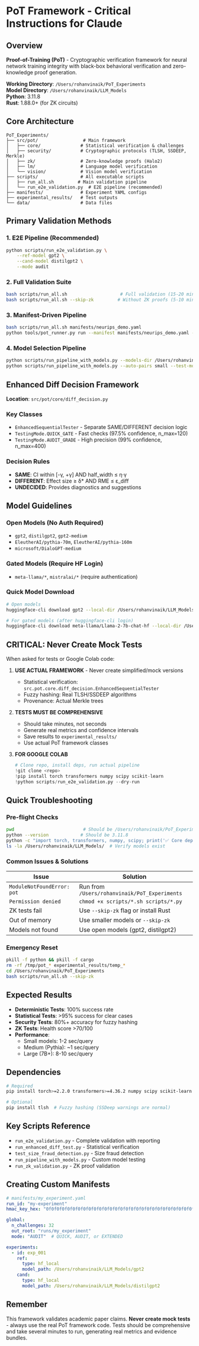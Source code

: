 # PoT Framework - Critical Instructions for Claude

## Overview
**Proof-of-Training (PoT)** - Cryptographic verification framework for neural network training integrity with black-box behavioral verification and zero-knowledge proof generation.

**Working Directory**: `/Users/rohanvinaik/PoT_Experiments`  
**Model Directory**: `/Users/rohanvinaik/LLM_Models`  
**Python**: 3.11.8  
**Rust**: 1.88.0+ (for ZK circuits)

## Core Architecture

```
PoT_Experiments/
├── src/pot/                 # Main framework
│   ├── core/               # Statistical verification & challenges
│   ├── security/           # Cryptographic protocols (TLSH, SSDEEP, Merkle)
│   ├── zk/                 # Zero-knowledge proofs (Halo2)
│   ├── lm/                 # Language model verification
│   └── vision/             # Vision model verification
├── scripts/                # All executable scripts
│   ├── run_all.sh         # Main validation pipeline
│   └── run_e2e_validation.py  # E2E pipeline (recommended)
├── manifests/              # Experiment YAML configs
├── experimental_results/   # Test outputs
└── data/                   # Data files
```

## Primary Validation Methods

### 1. E2E Pipeline (Recommended)
```bash
python scripts/run_e2e_validation.py \
    --ref-model gpt2 \
    --cand-model distilgpt2 \
    --mode audit
```

### 2. Full Validation Suite
```bash
bash scripts/run_all.sh                    # Full validation (15-20 min)
bash scripts/run_all.sh --skip-zk         # Without ZK proofs (5-10 min)
```

### 3. Manifest-Driven Pipeline
```bash
bash scripts/run_all.sh manifests/neurips_demo.yaml
python tools/pot_runner.py run --manifest manifests/neurips_demo.yaml --id exp_002
```

### 4. Model Selection Pipeline
```bash
python scripts/run_pipeline_with_models.py --models-dir /Users/rohanvinaik/LLM_Models
python scripts/run_pipeline_with_models.py --auto-pairs small --test-mode enhanced --non-interactive
```

## Enhanced Diff Decision Framework

**Location**: `src/pot/core/diff_decision.py`

### Key Classes
- `EnhancedSequentialTester` - Separate SAME/DIFFERENT decision logic
- `TestingMode.QUICK_GATE` - Fast checks (97.5% confidence, n_max=120)
- `TestingMode.AUDIT_GRADE` - High precision (99% confidence, n_max=400)

### Decision Rules
- **SAME**: CI within [-γ, +γ] AND half_width ≤ η·γ
- **DIFFERENT**: Effect size ≥ δ* AND RME ≤ ε_diff
- **UNDECIDED**: Provides diagnostics and suggestions

## Model Guidelines

### Open Models (No Auth Required)
- `gpt2`, `distilgpt2`, `gpt2-medium`
- `EleutherAI/pythia-70m`, `EleutherAI/pythia-160m`
- `microsoft/DialoGPT-medium`

### Gated Models (Require HF Login)
- `meta-llama/*`, `mistralai/*` (require authentication)

### Quick Model Download
```bash
# Open models
huggingface-cli download gpt2 --local-dir /Users/rohanvinaik/LLM_Models/gpt2 --local-dir-use-symlinks False

# For gated models (after huggingface-cli login)
huggingface-cli download meta-llama/Llama-2-7b-chat-hf --local-dir /Users/rohanvinaik/LLM_Models/llama-2-7b-chat-hf --local-dir-use-symlinks False
```

## CRITICAL: Never Create Mock Tests

When asked for tests or Google Colab code:

1. **USE ACTUAL FRAMEWORK** - Never create simplified/mock versions
   - Statistical verification: `src.pot.core.diff_decision.EnhancedSequentialTester`
   - Fuzzy hashing: Real TLSH/SSDEEP algorithms
   - Provenance: Actual Merkle trees

2. **TESTS MUST BE COMPREHENSIVE**
   - Should take minutes, not seconds
   - Generate real metrics and confidence intervals
   - Save results to `experimental_results/`
   - Use actual PoT framework classes

3. **FOR GOOGLE COLAB**
   ```python
   # Clone repo, install deps, run actual pipeline
   !git clone <repo>
   !pip install torch transformers numpy scipy scikit-learn
   !python scripts/run_e2e_validation.py --dry-run
   ```

## Quick Troubleshooting

### Pre-flight Checks
```bash
pwd                          # Should be /Users/rohanvinaik/PoT_Experiments
python --version            # Should be 3.11.8
python -c "import torch, transformers, numpy, scipy; print('✅ Core deps OK')"
ls -la /Users/rohanvinaik/LLM_Models/  # Verify models exist
```

### Common Issues & Solutions

| Issue | Solution |
|-------|----------|
| `ModuleNotFoundError: pot` | Run from `/Users/rohanvinaik/PoT_Experiments` |
| `Permission denied` | `chmod +x scripts/*.sh scripts/*.py` |
| ZK tests fail | Use `--skip-zk` flag or install Rust |
| Out of memory | Use smaller models or `--skip-zk` |
| Models not found | Use open models (gpt2, distilgpt2) |

### Emergency Reset
```bash
pkill -f python && pkill -f cargo
rm -rf /tmp/pot_* experimental_results/temp_*
cd /Users/rohanvinaik/PoT_Experiments
bash scripts/run_all.sh --skip-zk
```

## Expected Results

- **Deterministic Tests**: 100% success rate
- **Statistical Tests**: >95% success for clear cases
- **Security Tests**: 80%+ accuracy for fuzzy hashing
- **ZK Tests**: Health score >70/100
- **Performance**: 
  - Small models: 1-2 sec/query
  - Medium (Pythia): ~1 sec/query
  - Large (7B+): 8-10 sec/query

## Dependencies

```bash
# Required
pip install torch>=2.2.0 transformers>=4.36.2 numpy scipy scikit-learn

# Optional
pip install tlsh  # Fuzzy hashing (SSDeep warnings are normal)
```

## Key Scripts Reference

- `run_e2e_validation.py` - Complete validation with reporting
- `run_enhanced_diff_test.py` - Statistical verification
- `test_size_fraud_detection.py` - Size fraud detection
- `run_pipeline_with_models.py` - Custom model testing
- `run_zk_validation.py` - ZK proof validation

## Creating Custom Manifests

```yaml
# manifests/my_experiment.yaml
run_id: "my-experiment"
hmac_key_hex: "0f0f0f0f0f0f0f0f0f0f0f0f0f0f0f0f0f0f0f0f0f0f0f0f0f0f0f0f0f0f0f0f"

global:
  n_challenges: 32
  out_root: "runs/my_experiment"
  mode: "AUDIT"  # QUICK, AUDIT, or EXTENDED

experiments:
  - id: exp_001
    ref:
      type: hf_local
      model_path: /Users/rohanvinaik/LLM_Models/gpt2
    cand:
      type: hf_local
      model_path: /Users/rohanvinaik/LLM_Models/distilgpt2
```

## Remember
This framework validates academic paper claims. **Never create mock tests** - always use the real PoT framework code. Tests should be comprehensive and take several minutes to run, generating real metrics and evidence bundles.
